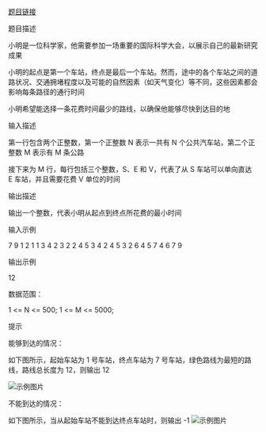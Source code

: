 [题目链接](https://kamacoder.com/problempage.php?pid=1047)

题目描述

小明是一位科学家，他需要参加一场重要的国际科学大会，以展示自己的最新研究成果

小明的起点是第一个车站，终点是最后一个车站。然而，途中的各个车站之间的道路状况、交通拥堵程度以及可能的自然因素（如天气变化）等不同，这些因素都会影响每条路径的通行时间

小明希望能选择一条花费时间最少的路线，以确保他能够尽快到达目的地

输入描述

第一行包含两个正整数，第一个正整数 N 表示一共有 N 个公共汽车站，第二个正整数 M 表示有 M 条公路

接下来为 M 行，每行包括三个整数，S、E 和 V，代表了从 S 车站可以单向直达 E 车站，并且需要花费 V 单位的时间

输出描述

输出一个整数，代表小明从起点到终点所花费的最小时间

输入示例

7 9
1 2 1
1 3 4
2 3 2
2 4 5
3 4 2
4 5 3
2 6 4
5 7 4
6 7 9

输出示例

12

数据范围：

1 <= N <= 500; 1 <= M <= 5000;

提示

能够到达的情况：

如下图所示，起始车站为 1 号车站，终点车站为 7 号车站，绿色路线为最短的路线，路线总长度为 12，则输出 12

![示例图片](https://file1.kamacoder.com/i/algo/20240227101345.png)

不能到达的情况：

如下图所示，当从起始车站不能到达终点车站时，则输出 -1
![示例图片](https://file1.kamacoder.com/i/algo/20240227101401.png)

